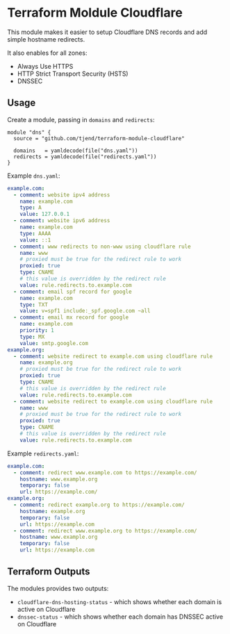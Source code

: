 # Terraform Moldule Cloudflare

This module makes it easier to setup Cloudflare DNS records and add simple hostname redirects.

It also enables for all zones:

- Always Use HTTPS
- HTTP Strict Transport Security (HSTS)
- DNSSEC

## Usage

Create a module, passing in `domains` and `redirects`:

```shell
module "dns" {
  source = "github.com/tjend/terraform-module-cloudflare"

  domains   = yamldecode(file("dns.yaml"))
  redirects = yamldecode(file("redirects.yaml"))
}
```

Example `dns.yaml`:

```yaml
example.com:
  - comment: website ipv4 address
    name: example.com
    type: A
    value: 127.0.0.1
  - comment: website ipv6 address
    name: example.com
    type: AAAA
    value: ::1
  - comment: www redirects to non-www using cloudflare rule
    name: www
    # proxied must be true for the redirect rule to work
    proxied: true
    type: CNAME
    # this value is overridden by the redirect rule
    value: rule.redirects.to.example.com
  - comment: email spf record for google
    name: example.com
    type: TXT
    value: v=spf1 include:_spf.google.com ~all
  - comment: email mx record for google
    name: example.com
    priority: 1
    type: MX
    value: smtp.google.com
example.org:
  - comment: website redirect to example.com using cloudflare rule
    name: example.org
    # proxied must be true for the redirect rule to work
    proxied: true
    type: CNAME
    # this value is overridden by the redirect rule
    value: rule.redirects.to.example.com
  - comment: website redirect to example.com using cloudflare rule
    name: www
    # proxied must be true for the redirect rule to work
    proxied: true
    type: CNAME
    # this value is overridden by the redirect rule
    value: rule.redirects.to.example.com
```

Example `redirects.yaml`:

```yaml
example.com:
  - comment: redirect www.example.com to https://example.com/
    hostname: www.example.org
    temporary: false
    url: https://example.com/
example.org:
  - comment: redirect example.org to https://example.com/
    hostname: example.org
    temporary: false
    url: https://example.com
  - comment: redirect www.example.org to https://example.com/
    hostname: www.example.org
    temporary: false
    url: https://example.com
```

## Terraform Outputs

The modules provides two outputs:

- `cloudflare-dns-hosting-status` - which shows whether each domain is active on Cloudflare
- `dnssec-status` - which shows whether each domain has DNSSEC active on Cloudflare
